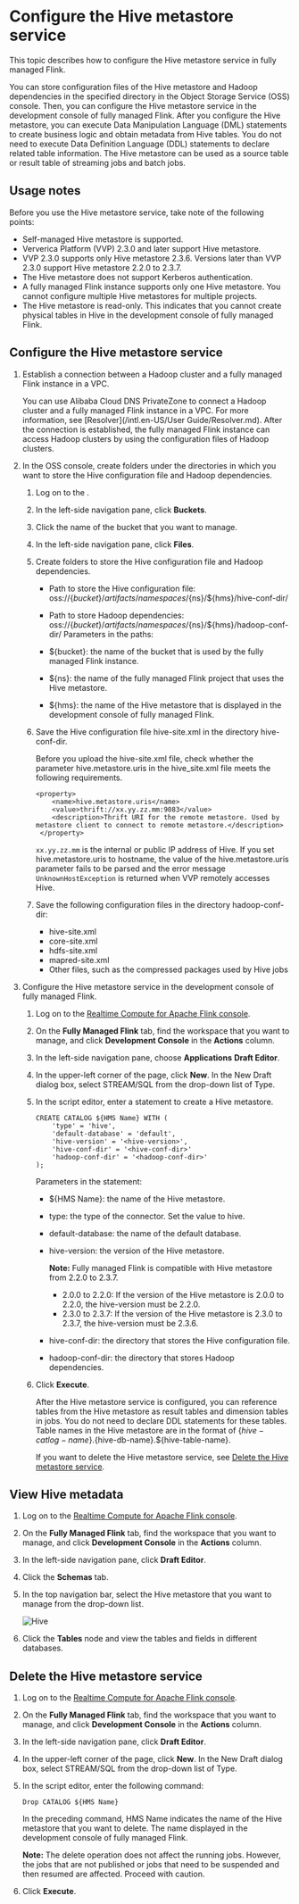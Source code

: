 # Configure the Hive metastore service

This topic describes how to configure the Hive metastore service in fully managed Flink.

You can store configuration files of the Hive metastore and Hadoop dependencies in the specified directory in the Object Storage Service \(OSS\) console. Then, you can configure the Hive metastore service in the development console of fully managed Flink. After you configure the Hive metastore, you can execute Data Manipulation Language \(DML\) statements to create business logic and obtain metadata from Hive tables. You do not need to execute Data Definition Language \(DDL\) statements to declare related table information. The Hive metastore can be used as a source table or result table of streaming jobs and batch jobs.

## Usage notes

Before you use the Hive metastore service, take note of the following points:

-   Self-managed Hive metastore is supported.
-   Ververica Platform \(VVP\) 2.3.0 and later support Hive metastore.
-   VVP 2.3.0 supports only Hive metastore 2.3.6. Versions later than VVP 2.3.0 support Hive metastore 2.2.0 to 2.3.7.
-   The Hive metastore does not support Kerberos authentication.
-   A fully managed Flink instance supports only one Hive metastore. You cannot configure multiple Hive metastores for multiple projects.
-   The Hive metastore is read-only. This indicates that you cannot create physical tables in Hive in the development console of fully managed Flink.

## Configure the Hive metastore service

1.  Establish a connection between a Hadoop cluster and a fully managed Flink instance in a VPC.

    You can use Alibaba Cloud DNS PrivateZone to connect a Hadoop cluster and a fully managed Flink instance in a VPC. For more information, see [Resolver](/intl.en-US/User Guide/Resolver.md). After the connection is established, the fully managed Flink instance can access Hadoop clusters by using the configuration files of Hadoop clusters.

2.  In the OSS console, create folders under the directories in which you want to store the Hive configuration file and Hadoop dependencies.

    1.  Log on to the .

    2.  In the left-side navigation pane, click **Buckets**.

    3.  Click the name of the bucket that you want to manage.

    4.  In the left-side navigation pane, click **Files**.

    5.  Create folders to store the Hive configuration file and Hadoop dependencies.

        -   Path to store the Hive configuration file: oss://$\{bucket\}/artifacts/namespaces/$\{ns\}/$\{hms\}/hive-conf-dir/
        -   Path to store Hadoop dependencies: oss://$\{bucket\}/artifacts/namespaces/$\{ns\}/$\{hms\}/hadoop-conf-dir/
        Parameters in the paths:

        -   $\{bucket\}: the name of the bucket that is used by the fully managed Flink instance.
        -   $\{ns\}: the name of the fully managed Flink project that uses the Hive metastore.
        -   $\{hms\}: the name of the Hive metastore that is displayed in the development console of fully managed Flink.
    6.  Save the Hive configuration file hive-site.xml in the directory hive-conf-dir.

        Before you upload the hive-site.xml file, check whether the parameter hive.metastore.uris in the hive\_site.xml file meets the following requirements.

        ```
        <property>
            <name>hive.metastore.uris</name>
            <value>thrift://xx.yy.zz.mm:9083</value>
            <description>Thrift URI for the remote metastore. Used by metastore client to connect to remote metastore.</description>
         </property>
        ```

        `xx.yy.zz.mm` is the internal or public IP address of Hive. If you set hive.metastore.uris to hostname, the value of the hive.metastore.uris parameter fails to be parsed and the error message `UnknownHostException` is returned when VVP remotely accesses Hive.

    7.  Save the following configuration files in the directory hadoop-conf-dir:

        -   hive-site.xml
        -   core-site.xml
        -   hdfs-site.xml
        -   mapred-site.xml
        -   Other files, such as the compressed packages used by Hive jobs
3.  Configure the Hive metastore service in the development console of fully managed Flink.

    1.  Log on to the [Realtime Compute for Apache Flink console](https://realtime-compute.console.aliyun.com/regions/cn-shanghai).

    2.  On the **Fully Managed Flink** tab, find the workspace that you want to manage, and click **Development Console** in the **Actions** column.

    3.  In the left-side navigation pane, choose **Applications** **Draft Editor**.

    4.  In the upper-left corner of the page, click **New**. In the New Draft dialog box, select STREAM/SQL from the drop-down list of Type.

    5.  In the script editor, enter a statement to create a Hive metastore.

        ```
        CREATE CATALOG ${HMS Name} WITH (
            'type' = 'hive',
            'default-database' = 'default',
            'hive-version' = '<hive-version>',
            'hive-conf-dir' = '<hive-conf-dir>'
            'hadoop-conf-dir' = '<hadoop-conf-dir>'
        );
        ```

        Parameters in the statement:

        -   $\{HMS Name\}: the name of the Hive metastore.
        -   type: the type of the connector. Set the value to hive.
        -   default-database: the name of the default database.
        -   hive-version: the version of the Hive metastore.

            **Note:** Fully managed Flink is compatible with Hive metastore from 2.2.0 to 2.3.7.

            -   2.0.0 to 2.2.0: If the version of the Hive metastore is 2.0.0 to 2.2.0, the hive-version must be 2.2.0.
            -   2.3.0 to 2.3.7: If the version of the Hive metastore is 2.3.0 to 2.3.7, the hive-version must be 2.3.6.
        -   hive-conf-dir: the directory that stores the Hive configuration file.
        -   hadoop-conf-dir: the directory that stores Hadoop dependencies.
    6.  Click **Execute**.

        After the Hive metastore service is configured, you can reference tables from the Hive metastore as result tables and dimension tables in jobs. You do not need to declare DDL statements for these tables. Table names in the Hive metastore are in the format of $\{hive-catlog-name\}.$\{hive-db-name\}.$\{hive-table-name\}.

        If you want to delete the Hive metastore service, see [Delete the Hive metastore service](#section_h4x_5t3_488).


## View Hive metadata

1.  Log on to the [Realtime Compute for Apache Flink console](https://realtime-compute.console.aliyun.com/regions/cn-shanghai).

2.  On the **Fully Managed Flink** tab, find the workspace that you want to manage, and click **Development Console** in the **Actions** column.

3.  In the left-side navigation pane, click **Draft Editor**.

4.  Click the **Schemas** tab.

5.  In the top navigation bar, select the Hive metastore that you want to manage from the drop-down list.

    ![Hive](https://static-aliyun-doc.oss-accelerate.aliyuncs.com/assets/img/en-US/5361481261/p177086.png)

6.  Click the **Tables** node and view the tables and fields in different databases.


## Delete the Hive metastore service

1.  Log on to the [Realtime Compute for Apache Flink console](https://realtime-compute.console.aliyun.com/regions/cn-shanghai).

2.  On the **Fully Managed Flink** tab, find the workspace that you want to manage, and click **Development Console** in the **Actions** column.

3.  In the left-side navigation pane, click **Draft Editor**.

4.  In the upper-left corner of the page, click **New**. In the New Draft dialog box, select STREAM/SQL from the drop-down list of Type.

5.  In the script editor, enter the following command:

    `Drop CATALOG ${HMS Name}`

    In the preceding command, HMS Name indicates the name of the Hive metastore that you want to delete. The name displayed in the development console of fully managed Flink.

    **Note:** The delete operation does not affect the running jobs. However, the jobs that are not published or jobs that need to be suspended and then resumed are affected. Proceed with caution.

6.  Click **Execute**.


